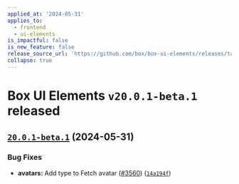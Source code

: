 ```yaml
---
applied_at: '2024-05-31'
applies_to:
  - frontend
  - ui-elements
is_impactful: false
is_new_feature: false
release_source_url: 'https://github.com/box/box-ui-elements/releases/tag/v20.0.1-beta.1'
collapse: true
---
```


# Box UI Elements `v20.0.1-beta.1` released

## [`20.0.1-beta.1`][1] (2024-05-31)

### Bug Fixes

* **avatars:** Add type to Fetch avatar ([#3560][2]) ([`14a194f`][3])

[1]: https://github.com/box/box-ui-elements/compare/v20.0.0...v20.0.1-beta.1

[2]: https://github.com/box/box-ui-elements/issues/3560

[3]: https://github.com/box/box-ui-elements/commit/14a194f
